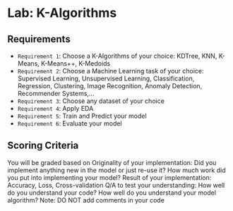 # Lab: K-Algorithms

## Requirements

- `Requirement 1`: Choose a K-Algorithms of your choice: KDTree, KNN, K-Means, K-Means++, K-Medoids
- `Requirement 2`: Choose a Machine Learning task of your choice: Supervised Learning, Unsupervised Learning, Classification, Regression, Clustering, Image Recognition, Anomaly Detection, Recommender Systems,...
- `Requirement 3`: Choose any dataset of your choice
- `Requirement 4`: Apply EDA
- `Requirement 5`: Train and Predict your model
- `Requirement 6`: Evaluate your model

## Scoring Criteria

You will be graded based on Originality of your implementation: Did you implement anything new in the model or just re-use it? How much work did you put into implementing your model? Result of your implementation: Accuracy, Loss, Cross-validation Q/A to test your understanding: How well do you understand your code? How well do you understand your model algorithm? Note: DO NOT add comments in your code
